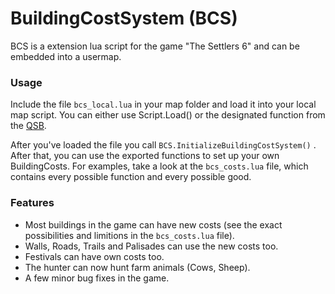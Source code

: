 # BuildingCostSystem (BCS)

BCS is a extension lua script for the game "The Settlers 6" and can be embedded into a usermap.

### Usage
Include the file `bcs_local.lua` in your map folder and load it into your local map script. You can either use Script.Load() or the designated function from the [QSB](https://github.com/Siedelwood/Swift).

After you've loaded the file you call `BCS.InitializeBuildingCostSystem()` . After that, you can use the exported functions to set up your own BuildingCosts. For examples, take a look at the `bcs_costs.lua` file, which contains every possible function and every possible good. 

### Features

- Most buildings in the game can have new costs (see the exact possibilities and limitions in the `bcs_costs.lua` file).
- Walls, Roads, Trails and Palisades can use the new costs too.
- Festivals can have own costs too.
- The hunter can now hunt farm animals (Cows, Sheep).
- A few minor bug fixes in the game.
